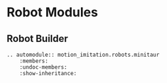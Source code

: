 # Robot Modules

## Robot Builder

```{eval-rst}
.. automodule:: motion_imitation.robots.minitaur
    :members:
    :undoc-members:
    :show-inheritance: